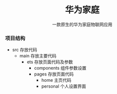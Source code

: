 <div align=center>
  <h1 align="center">华为家庭</h1>
</div>

<div align=center>

一款原生的华为家庭物联网应用

</div>

### 项目结构
- src 存放代码
  - main 存放主要代码
    - ets 存放页面代码及参数
      - components 组件参数设置
      - pages 存放页面代码
        - home 主页代码
        - personal 个人设置界面